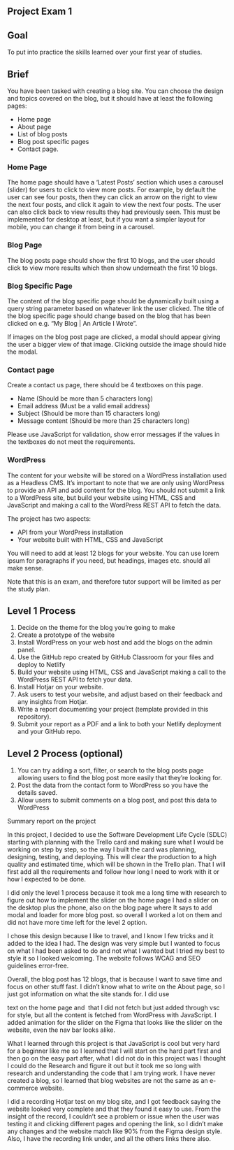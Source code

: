 ## Project Exam 1

## Goal

To put into practice the skills learned over your first year of studies.

## Brief

You have been tasked with creating a blog site. You can choose the design and topics covered on the blog, but it should have at least the following pages:

- Home page
- About page
- List of blog posts
- Blog post specific pages
- Contact page.

### Home Page

The home page should have a ‘Latest Posts’ section which uses a carousel (slider) for users to click to view more posts. For example, by default the user can see four posts, then they can click an arrow on the right to view the next four posts, and click it again to view the next four posts. The user can also click back to view results they had previously seen. This must be implemented for desktop at least, but if you want a simpler layout for mobile, you can change it from being in a carousel.

### Blog Page

The blog posts page should show the first 10 blogs, and the user should click to view more results which then show underneath the first 10 blogs.

### Blog Specific Page

The content of the blog specific page should be dynamically built using a query string parameter based on whatever link the user clicked. The title of the blog specific page should change based on the blog that has been clicked on e.g. “My Blog | An Article I Wrote”.

If images on the blog post page are clicked, a modal should appear giving the user a bigger view of that image. Clicking outside the image should hide the modal.

### Contact page

Create a contact us page, there should be 4 textboxes on this page.

- Name (Should be more than 5 characters long)
- Email address (Must be a valid email address)
- Subject (Should be more than 15 characters long)
- Message content (Should be more than 25 characters long)

Please use JavaScript for validation, show error messages if the values in the textboxes do not meet the requirements.

### WordPress

The content for your website will be stored on a WordPress installation used as a Headless CMS. It’s important to note that we are only using WordPress to provide an API and add content for the blog. You should not submit a link to a WordPress site, but build your website using HTML, CSS and JavaScript and making a call to the WordPress REST API to fetch the data.

The project has two aspects:

- API from your WordPress installation
- Your website built with HTML, CSS and JavaScript

You will need to add at least 12 blogs for your website. You can use lorem ipsum for paragraphs if you need, but headings, images etc. should all make sense.

Note that this is an exam, and therefore tutor support will be limited as per the study plan.

## Level 1 Process

1. Decide on the theme for the blog you’re going to make
2. Create a prototype of the website
3. Install WordPress on your web host and add the blogs on the admin panel.
4. Use the GitHub repo created by GitHub Classroom for your files and deploy to Netlify
5. Build your website using HTML, CSS and JavaScript making a call to the WordPress REST API to fetch your data.
6. Install Hotjar on your website.
7. Ask users to test your website, and adjust based on their feedback and any insights from Hotjar.
8. Write a report documenting your project (template provided in this repository).
9. Submit your report as a PDF and a link to both your Netlify deployment and your GitHub repo.

## Level 2 Process (optional)

1. You can try adding a sort, filter, or search to the blog posts page allowing users to find the blog post more easily that they’re looking for.
2. Post the data from the contact form to WordPress so you have the details saved.
3. Allow users to submit comments on a blog post, and post this data to WordPress

Summary report on the project

In this project, I decided to use the Software Development Life Cycle (SDLC) starting with planning with the Trello card and making sure what I would be working on step by step, so the way I built the card was planning, designing, testing, and deploying. This will clear the production to a high quality and estimated time, which will be shown in the Trello plan. That I will first add all the requirements and follow how long I need to work with it or how I expected to be done.

I did only the level 1 process because it took me a long time with research to figure out how to implement the slider on the home page I had a slider on the desktop plus the phone, also on the blog page where It says to add modal and loader for more blog post. so overall I worked a lot on them and did not have more time left for the level 2 option.

I chose this design because I like to travel, and I know I few tricks and it added to the idea I had. The design was very simple but I wanted to focus on what I had been asked to do and not what I wanted but I tried my best to style it so I looked welcoming. The website follows WCAG and SEO guidelines error-free.

Overall, the blog post has 12 blogs, that is because I want to save time and focus on other stuff fast. I didn’t know what to write on the About page, so I just got information on what the site stands for. I did use <P> text on the home page and <img> that I did not fetch but just added through vsc for style, but all the content is fetched from WordPress with JavaScript. I added animation for the slider on the Figma that looks like the slider on the website, even the nav bar looks alike.

What I learned through this project is that JavaScript is cool but very hard for a beginner like me so I learned that I will start on the hard part first and then go on the easy part after, what I did not do in this project was I thought I could do the Research and figure it out but it took me so long with research and understanding the code that I am trying work. I have never created a blog, so I learned that blog websites are not the same as an e-commerce website.

I did a recording Hotjar test on my blog site, and I got feedback saying the website looked very complete and that they found it easy to use. From the insight of the record, I couldn’t see a problem or issue when the user was testing it and clicking different pages and opening the link, so I didn’t make any changes and the website match like 90% from the Figma design style. Also, I have the recording link under, and all the others links there also.
